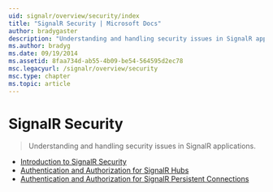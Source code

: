 ```yaml
---
uid: signalr/overview/security/index
title: "SignalR Security | Microsoft Docs"
author: bradygaster
description: "Understanding and handling security issues in SignalR applications."
ms.author: bradyg
ms.date: 09/19/2014
ms.assetid: 8faa734d-ab55-4b09-be54-564595d2ec78
msc.legacyurl: /signalr/overview/security
msc.type: chapter
ms.topic: article
---
```

# SignalR Security

> Understanding and handling security issues in SignalR applications.

- [Introduction to SignalR Security](introduction-to-security.md)
- [Authentication and Authorization for SignalR Hubs](hub-authorization.md)
- [Authentication and Authorization for SignalR Persistent Connections](persistent-connection-authorization.md)
